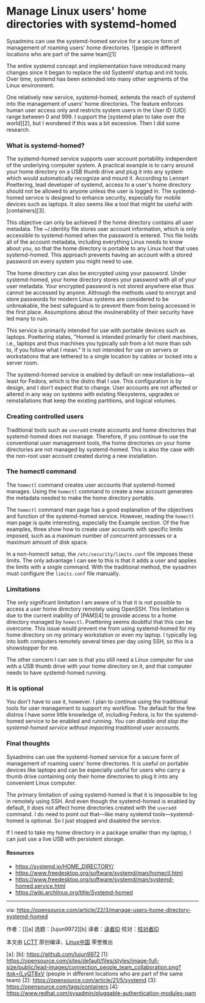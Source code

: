 [#]: subject: "Manage Linux users' home directories with systemd-homed"
[#]: via: "https://opensource.com/article/22/3/manage-users-home-directory-systemd-homed"
[#]: author: " "
[#]: collector: "lujun9972"
[#]: translator: " "
[#]: reviewer: " "
[#]: publisher: " "
[#]: url: " "

Manage Linux users' home directories with systemd-homed
======
Sysadmins can use the systemd-homed service for a secure form of
management of roaming users' home directories.
![people in different locations who are part of the same team][1]

The entire systemd concept and implementation have introduced many changes since it began to replace the old SystemV startup and init tools. Over time, systemd has been extended into many other segments of the Linux environment.

One relatively new service, systemd-homed, extends the reach of systemd into the management of users' home directories. The feature enforces human user access only and restricts system users in the User ID (UID) range between 0 and 999. I support the [systemd plan to take over the world][2], but I wondered if this was a bit excessive. Then I did some research.

### What is systemd-homed?

The systemd-homed service supports user account portability independent of the underlying computer system. A practical example is to carry around your home directory on a USB thumb drive and plug it into any system which would automatically recognize and mount it. According to Lennart Poettering, lead developer of systemd, access to a user's home directory should not be allowed to anyone unless the user is logged in. The systemd-homed service is designed to enhance security, especially for mobile devices such as laptops. It also seems like a tool that might be useful with [containers][3].

This objective can only be achieved if the home directory contains all user metadata. The ~/.identity file stores user account information, which is only accessible to systemd-homed when the password is entered. This file holds all of the account metadata, including everything Linux needs to know about you, so that the home directory is portable to any Linux host that uses systemd-homed. This approach prevents having an account with a stored password on every system you might need to use.

The home directory can also be encrypted using your password. Under systemd-homed, your home directory stores your password with all of your user metadata. Your encrypted password is not stored anywhere else thus cannot be accessed by anyone. Although the methods used to encrypt and store passwords for modern Linux systems are considered to be unbreakable, the best safeguard is to prevent them from being accessed in the first place. Assumptions about the invulnerability of their security have led many to ruin.

This service is primarily intended for use with portable devices such as laptops. Poettering states, "Homed is intended primarily for client machines, i.e., laptops and thus machines you typically ssh from a lot more than ssh to, if you follow what I mean." It is not intended for use on servers or workstations that are tethered to a single location by cables or locked into a server room.

The systemd-homed service is enabled by default on new installations—at least for Fedora, which is the distro that I use. This configuration is by design, and I don't expect that to change. User accounts are not affected or altered in any way on systems with existing filesystems, upgrades or reinstallations that keep the existing partitions, and logical volumes.

### Creating controlled users

Traditional tools such as `useradd` create accounts and home directories that systemd-homed does not manage. Therefore, if you continue to use the conventional user management tools, the home directories on your home directories are not managed by systemd-homed. This is also the case with the non-root user account created during a new installation.

### The homectl command

The `homectl` command creates user accounts that systemd-homed manages. Using the `homectl` command to create a new account generates the metadata needed to make the home directory portable.

The `homectl` command man page has a good explanation of the objectives and function of the systemd-homed service. However, reading the `homectl` man page is quite interesting, especially the Example section. Of the five examples, three show how to create user accounts with specific limits imposed, such as a maximum number of concurrent processes or a maximum amount of disk space.

In a non-homectl setup, the `/etc/security/limits.conf` file imposes these limits. The only advantage I can see to this is that it adds a user and applies the limits with a single command. With the traditional method, the sysadmin must configure the `limits.conf` file manually.

### Limitations

The only significant limitation I am aware of is that it is not possible to access a user home directory remotely using OpenSSH. This limitation is due to the current inability of [PAM][4] to provide access to a home directory managed by `homectl`. Poettering seems doubtful that this can be overcome. This issue would prevent me from using systemd-homed for my home directory on my primary workstation or even my laptop. I typically log into both computers remotely several times per day using SSH, so this is a showstopper for me.

The other concern I can see is that you still need a Linux computer for use with a USB thumb drive with your home directory on it, and that computer needs to have systemd-homed running.

### It is optional

You don't have to use it, however. I plan to continue using the traditional tools for user management to support my workflow. The default for the few distros I have some little knowledge of, including Fedora, is for the systemd-homed service to be enabled and running. _You can disable and stop the systemd-homed service without impacting traditional user accounts._

### Final thoughts

Sysadmins can use the systemd-homed service for a secure form of management of roaming users' home directories. It is useful on portable devices like laptops and can be especially useful for users who carry a thumb drive containing only their home directories to plug it into any convenient Linux computer.

The primary limitation of using systemd-homed is that it is impossible to log in remotely using SSH. And even though the systemd-homed is enabled by default, it does not affect home directories created with the `useradd` command. I do need to point out that—like many systemd tools—systemd-homed is optional. So I just stopped and disabled the service.

If I need to take my home directory in a package smaller than my laptop, I can just use a live USB with persistent storage.

#### Resources

  * <https://systemd.io/HOME_DIRECTORY/>
  * <https://www.freedesktop.org/software/systemd/man/homectl.html>
  * <https://www.freedesktop.org/software/systemd/man/systemd-homed.service.html>
  * <https://wiki.archlinux.org/title/Systemd-homed>



--------------------------------------------------------------------------------

via: https://opensource.com/article/22/3/manage-users-home-directory-systemd-homed

作者：[][a]
选题：[lujun9972][b]
译者：[译者ID](https://github.com/译者ID)
校对：[校对者ID](https://github.com/校对者ID)

本文由 [LCTT](https://github.com/LCTT/TranslateProject) 原创编译，[Linux中国](https://linux.cn/) 荣誉推出

[a]: 
[b]: https://github.com/lujun9972
[1]: https://opensource.com/sites/default/files/styles/image-full-size/public/lead-images/connection_people_team_collaboration.png?itok=0_vQT8xV (people in different locations who are part of the same team)
[2]: https://opensource.com/article/21/5/systemd
[3]: https://opensource.com/tags/containers
[4]: https://www.redhat.com/sysadmin/pluggable-authentication-modules-pam
